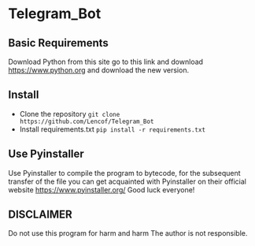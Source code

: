 # Telegram_Bot

## Basic Requirements
Download Python from this site go to this link and download https://www.python.org and download the new version.


## Install
- Clone the repository `git clone https://github.com/Lencof/Telegram_Bot`
- Install requirements.txt `pip install -r requirements.txt`


## Use Pyinstaller
Use Pyinstaller to compile the program to bytecode, for the subsequent transfer of the file you can get acquainted with Pyinstaller on their official website https://www.pyinstaller.org/ Good luck everyone!


## DISCLAIMER
Do not use this program for harm and harm
The author is not responsible.
